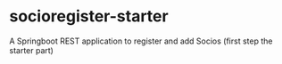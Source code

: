 # socioregister-starter
A Springboot REST application to register and add Socios (first step the starter part)
